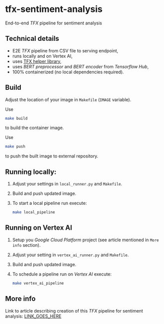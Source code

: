 # tfx-sentiment-analysis

End-to-end *TFX* pipeline for sentiment analysis

## Technical details

* E2E *TFX* pipeline from CSV file to serving endpoint,
* runs locally and on Vertex AI,
* uses [TFX helper library](https://github.com/dlabsai/tfx-helper),
* uses *BERT preprocessor* and *BERT encoder* from *Tensorflow Hub*,
* 100% containerized (no local dependencies required).

## Build
Adjust the location of your image in `Makefile` (`IMAGE` variable).

Use

```sh
make build
```

to build the container image.

Use

```sh
make push
```

to push the built image to external repository.

## Running locally:

1. Adjust your settings in `local_runner.py` and `Makefile`.
1. Build and push updated image.
1. To start a local pipeline run execute:

    ```sh
    make local_pipeline
    ```


## Running on Vertex AI

1. Setup you *Google Cloud Platform* project (see article mentioned in `More info` section).
1. Adjust your setting in `vertex_ai_runner.py` and `Makefile`.
1. Build and push updated image.
1. To schedule a pipeline run on *Vertex AI* execute:

    ```sh
    make vertex_ai_pipeline
    ````

## More info

Link to article describing creation of this *TFX* pipeline for sentiment analysis: [LINK_GOES_HERE](https://dlabs.ai/blog/)
